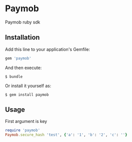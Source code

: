 # Paymob

Paymob ruby sdk

## Installation

Add this line to your application's Gemfile:

```ruby
gem 'paymob'
```

And then execute:

    $ bundle

Or install it yourself as:

    $ gem install paymob

## Usage
First argument is key
```ruby
require 'paymob'
Paymob.secure_hash 'test', {'a': '1', 'b': '2', 'c': ''}
```


